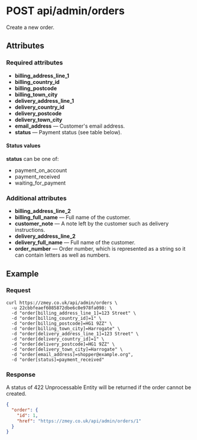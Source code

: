 # POST api/admin/orders

Create a new order.

## Attributes

### Required attributes

* **billing_address_line_1**
* **billing_country_id**
* **billing_postcode**
* **billing_town_city**
* **delivery_address_line_1**
* **delivery_country_id**
* **delivery_postcode**
* **delivery_town_city**
* **email_address** — Customer's email address.
* **status** — Payment status (see table below).

#### Status values

**status** can be one of:

* payment_on_account
* payment_received
* waiting_for_payment

### Additional attributes

* **billing_address_line_2**
* **billing_full_name** — Full name of the customer.
* **customer_note** — A note left by the customer such as delivery instructions.
* **delivery_address_line_2**
* **delivery_full_name** — Full name of the customer.
* **order_number** — Order number, which is represented as a string so it can
  contain letters as well as numbers.

## Example

### Request

```
curl https://zmey.co.uk/api/admin/orders \
  -u 22cbbfeaef6085872dbe6c0e978fa098: \
  -d "order[billing_address_line_1]=123 Street" \
  -d "order[billing_country_id]=1" \
  -d "order[billing_postcode]=HG1 9ZZ" \
  -d "order[billing_town_city]=Harrogate" \
  -d "order[delivery_address_line_1]=123 Street" \
  -d "order[delivery_country_id]=1" \
  -d "order[delivery_postcode]=HG1 9ZZ" \
  -d "order[delivery_town_city]=Harrogate" \
  -d "order[email_address]=shopper@example.org",
  -d "order[status]=payment_received"
```

### Response

A status of 422 Unprocessable Entity will be returned if the order cannot be
created.

```json
{
  "order": {
    "id": 1,
    "href": "https://zmey.co.uk/api/admin/orders/1"
  }
}
```
